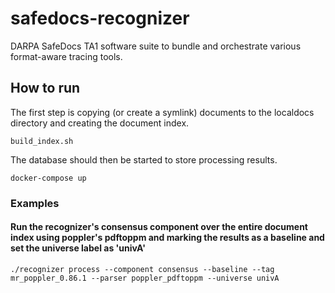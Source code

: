 # safedocs-recognizer
DARPA SafeDocs TA1 software suite to bundle and orchestrate various format-aware tracing tools.

## How to run

The first step is copying (or create a symlink) documents to the localdocs directory and creating the document index.

```
build_index.sh
```

The database should then be started to store processing results.

```
docker-compose up
```

### Examples

#### Run the recognizer's consensus component over the entire document index using poppler's pdftoppm and marking the results as a baseline and set the universe label as 'univA'

```
./recognizer process --component consensus --baseline --tag mr_poppler_0.86.1 --parser poppler_pdftoppm --universe univA
```
